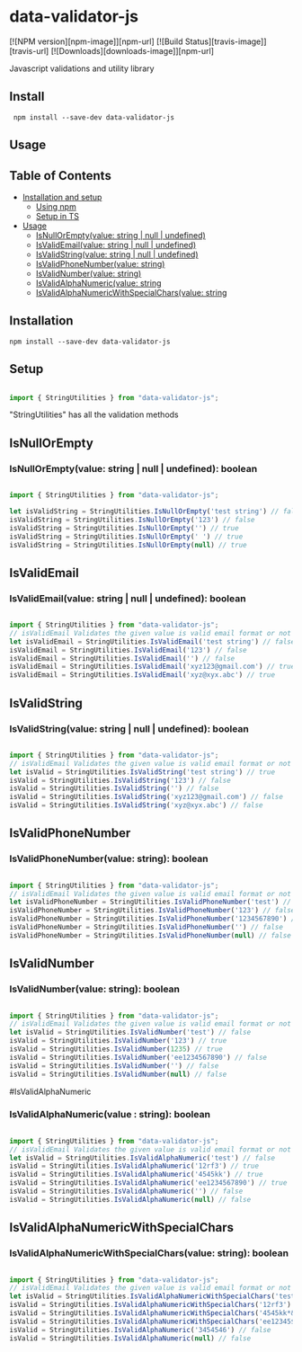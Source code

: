 # data-validator-js

[![NPM version][npm-image]][npm-url] [![Build Status][travis-image]][travis-url] [![Downloads][downloads-image]][npm-url]

Javascript validations and utility library

Install
----
     npm install --save-dev data-validator-js
Usage
----

## Table of Contents

* [Installation and setup](#installation)
    - [Using npm](#installation)
    - [Setup in TS](#setup)
* [Usage](#usage)
    + [IsNullOrEmpty(value: string | null | undefined)](#isnullorempty)
    + [IsValidEmail(value: string | null | undefined)](#isvalidemail)
    + [IsValidString(value: string | null | undefined)](#isvalidstring)
    + [IsValidPhoneNumber(value: string)](#isvalidphonenumber)
    + [IsValidNumber(value: string)](#isvalidnumber)
    + [IsValidAlphaNumeric(value: string](#isvalidalphanumeric)
    + [IsValidAlphaNumericWithSpecialChars(value: string](#isvalidalphanumericWithspecialchars)



## Installation

```
npm install --save-dev data-validator-js
```

## Setup

``` Typescript

import { StringUtilities } from "data-validator-js";

```
"StringUtilities" has all the validation methods

## IsNullOrEmpty

### IsNullOrEmpty(value: string | null | undefined): boolean

```Typescript

import { StringUtilities } from "data-validator-js";

let isValidString = StringUtilities.IsNullOrEmpty('test string') // false
isValidString = StringUtilities.IsNullOrEmpty('123') // false
isValidString = StringUtilities.IsNullOrEmpty('') // true
isValidString = StringUtilities.IsNullOrEmpty(' ') // true
isValidString = StringUtilities.IsNullOrEmpty(null) // true

```

## IsValidEmail

### IsValidEmail(value: string | null | undefined): boolean 

```Typescript

import { StringUtilities } from "data-validator-js";
// isValidEmail Validates the given value is valid email format or not 
let isValidEmail = StringUtilities.IsValidEmail('test string') // false
isValidEmail = StringUtilities.IsValidEmail('123') // false
isValidEmail = StringUtilities.IsValidEmail('') // false
isValidEmail = StringUtilities.IsValidEmail('xyz123@gmail.com') // true
isValidEmail = StringUtilities.IsValidEmail('xyz@xyx.abc') // true

```

## IsValidString

### IsValidString(value: string | null | undefined): boolean

```Typescript

import { StringUtilities } from "data-validator-js";
// isValidEmail Validates the given value is valid email format or not 
let isValid = StringUtilities.IsValidString('test string') // true
isValid = StringUtilities.IsValidString('123') // false
isValid = StringUtilities.IsValidString('') // false
isValid = StringUtilities.IsValidString('xyz123@gmail.com') // false
isValid = StringUtilities.IsValidString('xyz@xyx.abc') // false

```

## IsValidPhoneNumber

### IsValidPhoneNumber(value: string): boolean

```Typescript

import { StringUtilities } from "data-validator-js";
// isValidEmail Validates the given value is valid email format or not 
let isValidPhoneNumber = StringUtilities.IsValidPhoneNumber('test') // false
isValidPhoneNumber = StringUtilities.IsValidPhoneNumber('123') // false
isValidPhoneNumber = StringUtilities.IsValidPhoneNumber('1234567890') // true
isValidPhoneNumber = StringUtilities.IsValidPhoneNumber('') // false
isValidPhoneNumber = StringUtilities.IsValidPhoneNumber(null) // false

```

## IsValidNumber

### IsValidNumber(value: string): boolean

```Typescript

import { StringUtilities } from "data-validator-js";
// isValidEmail Validates the given value is valid email format or not 
let isValid = StringUtilities.IsValidNumber('test') // false
isValid = StringUtilities.IsValidNumber('123') // true
isValid = StringUtilities.IsValidNumber(1235) // true
isValid = StringUtilities.IsValidNumber('ee1234567890') // false
isValid = StringUtilities.IsValidNumber('') // false
isValid = StringUtilities.IsValidNumber(null) // false

```

#IsValidAlphaNumeric

### IsValidAlphaNumeric(value : string): boolean

```Typescript

import { StringUtilities } from "data-validator-js";
// isValidEmail Validates the given value is valid email format or not 
let isValid = StringUtilities.IsValidAlphaNumeric('test') // false
isValid = StringUtilities.IsValidAlphaNumeric('12rf3') // true
isValid = StringUtilities.IsValidAlphaNumeric('4545kk') // true
isValid = StringUtilities.IsValidAlphaNumeric('ee1234567890') // true
isValid = StringUtilities.IsValidAlphaNumeric('') // false
isValid = StringUtilities.IsValidAlphaNumeric(null) // false

```
## IsValidAlphaNumericWithSpecialChars

### IsValidAlphaNumericWithSpecialChars(value: string): boolean

```Typescript

import { StringUtilities } from "data-validator-js";
// isValidEmail Validates the given value is valid email format or not 
let isValid = StringUtilities.IsValidAlphaNumericWithSpecialChars('test') // false
isValid = StringUtilities.IsValidAlphaNumericWithSpecialChars('12rf3') // false
isValid = StringUtilities.IsValidAlphaNumericWithSpecialChars('4545kk*&') // true
isValid = StringUtilities.IsValidAlphaNumericWithSpecialChars('ee12345$%^6789*0') // true
isValid = StringUtilities.IsValidAlphaNumeric('3454546') // false
isValid = StringUtilities.IsValidAlphaNumeric(null) // false

```